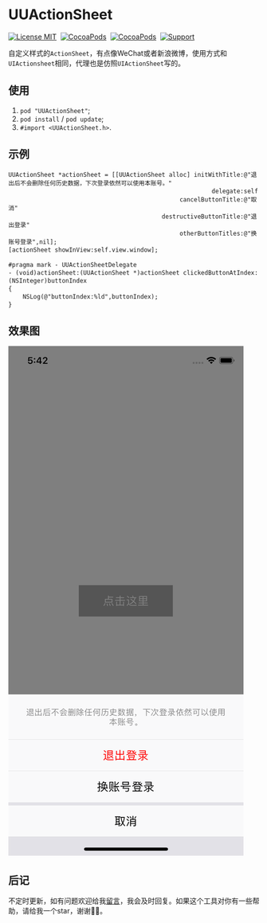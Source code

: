 # UUActionSheet

[![License MIT](https://img.shields.io/badge/license-MIT-green.svg?style=flat)](https://raw.githubusercontent.com/ChellyLau/UUActionSheet/master/LICENSE)&nbsp;
[![CocoaPods](http://img.shields.io/cocoapods/v/UUActionSheet.svg?style=flat)](https://cocoapods.org/pods/UUActionSheet)&nbsp;
[![CocoaPods](http://img.shields.io/cocoapods/p/UUActionSheet.svg?style=flat)](https://cocoapods.org/pods/UUActionSheet)&nbsp;
[![Support](https://img.shields.io/badge/support-iOS%208%2B%20-blue.svg?style=flat)](https://www.apple.com/nl/ios/)&nbsp;


自定义样式的`ActionSheet`，有点像WeChat或者新浪微博，使用方式和`UIActionsheet`相同，代理也是仿照`UIActionSheet`写的。


## 使用 

1. `pod "UUActionSheet"`;
2. `pod install` / `pod update`;
3. `#import <UUActionSheet.h>`.

## 示例 


```objc
UUActionSheet *actionSheet = [[UUActionSheet alloc] initWithTitle:@"退出后不会删除任何历史数据，下次登录依然可以使用本账号。"
                                                         delegate:self
                                                cancelButtonTitle:@"取消"
                                           destructiveButtonTitle:@"退出登录"
                                                otherButtonTitles:@"换账号登录",nil];
[actionSheet showInView:self.view.window];
```

```objc
#pragma mark - UUActionSheetDelegate
- (void)actionSheet:(UUActionSheet *)actionSheet clickedButtonAtIndex:(NSInteger)buttonIndex
{
    NSLog(@"buttonIndex:%ld",buttonIndex);
}
```

## 效果图

![UUActionSheet](Screenshot.png)

## 后记

不定时更新，如有问题欢迎给我[留言](https://github.com/ChellyLau/UUActionSheet/issues)，我会及时回复。如果这个工具对你有一些帮助，请给我一个star，谢谢🌹🌹。

